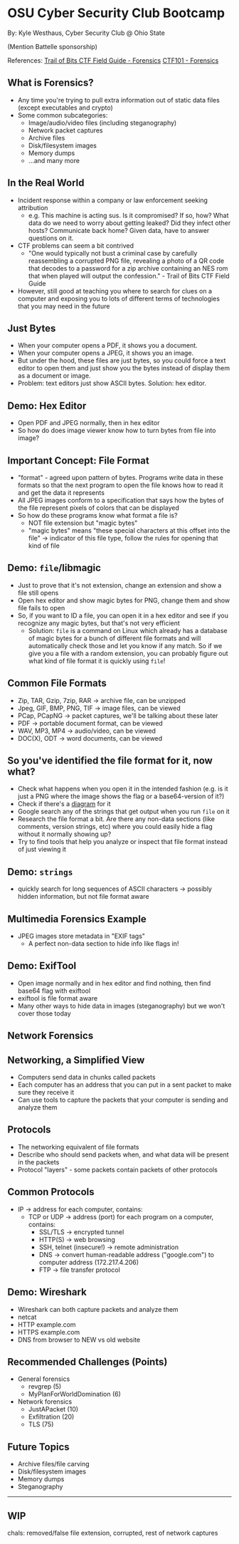 # OSU Cyber Security Club Bootcamp

By: Kyle Westhaus, Cyber Security Club @ Ohio State

(Mention Battelle sponsorship)

References:
[Trail of Bits CTF Field Guide - Forensics](https://trailofbits.github.io/ctf/forensics/)
[CTF101 - Forensics](https://ctf101.org/forensics/overview/)

## What is Forensics?

- Any time you're trying to pull extra information out of static data files (except executables and crypto)
- Some common subcategories:
    - Image/audio/video files (including steganography)
    - Network packet captures
    - Archive files
    - Disk/filesystem images
    - Memory dumps
    - ...and many more

## In the Real World

- Incident response within a company or law enforcement seeking attribution
    - e.g. This machine is acting sus. Is it compromised? If so, how? What data do we need to worry about getting leaked? Did they infect other hosts? Communicate back home? Given data, have to answer questions on it.
- CTF problems can seem a bit contrived
    - "One would typically not bust a criminal case by carefully reassembling a corrupted PNG file, revealing a photo of a QR code that decodes to a password for a zip archive containing an NES rom that when played will output the confession." - Trail of Bits CTF Field Guide
- However, still good at teaching you where to search for clues on a computer and exposing you to lots of different terms of technologies that you may need in the future

## Just Bytes

- When your computer opens a PDF, it shows you a document.
- When your computer opens a JPEG, it shows you an image.
- But under the hood, these files are just bytes, so you could force a text editor to open them and just show you the bytes instead of display them as a document or image.
- Problem: text editors just show ASCII bytes. Solution: hex editor.

## Demo: Hex Editor

- Open PDF and JPEG normally, then in hex editor
- So how do does image viewer know how to turn bytes from file into image?

## Important Concept: File Format

- "format" - agreed upon pattern of bytes. Programs write data in these formats so that the next program to open the file knows how to read it and get the data it represents
- All JPEG images conform to a specification that says how the bytes of the file represent pixels of colors that can be displayed
- So how do these programs know what format a file is?
    - NOT file extension but "magic bytes"
    - "magic bytes" means "these special characters at this offset into the file" -> indicator of this file type, follow the rules for opening that kind of file

## Demo: `file`/libmagic

- Just to prove that it's not extension, change an extension and show a file still opens
- Open hex editor and show magic bytes for PNG, change them and show file fails to open
- So, if you want to ID a file, you can open it in a hex editor and see if you recognize any magic bytes, but that's not very efficient
    - Solution: `file` is a command on Linux which already has a database of magic bytes for a bunch of different file formats and will automatically check those and let you know if any match. So if we give you a file with a random extension, you can probably figure out what kind of file format it is quickly using `file`!

## Common File Formats
- Zip, TAR, Gzip, 7zip, RAR -> archive file, can be unzipped
- Jpeg, GIF, BMP, PNG, TIF -> image files, can be viewed
- PCap, PCapNG -> packet captures, we'll be talking about these later
- PDF -> portable document format, can be viewed
- WAV, MP3, MP4 -> audio/video, can be viewed
- DOC(X), ODT -> word documents, can be viewed

## So you've identified the file format for it, now what?

- Check what happens when you open it in the intended fashion (e.g. is it just a PNG where the image shows the flag or a base64-version of it?)
- Check if there's a [diagram](https://github.com/corkami/pics/tree/master/binary) for it
- Google search any of the strings that get output when you run `file` on it
- Research the file format a bit. Are there any non-data sections (like comments, version strings, etc) where you could easily hide a flag without it normally showing up?
- Try to find tools that help you analyze or inspect that file format instead of just viewing it

## Demo: `strings`

- quickly search for long sequences of ASCII characters -> possibly hidden information, but not file format aware

## Multimedia Forensics Example

- JPEG images store metadata in "EXIF tags"
    - A perfect non-data section to hide info like flags in!

## Demo: ExifTool

- Open image normally and in hex editor and find nothing, then find base64 flag with exiftool
- exiftool is file format aware
- Many other ways to hide data in images (steganography) but we won't cover those today

## Network Forensics

## Networking, a Simplified View

- Computers send data in chunks called packets
- Each computer has an address that you can put in a sent packet to make sure they receive it
- Can use tools to capture the packets that your computer is sending and analyze them

## Protocols

- The networking equivalent of file formats
- Describe who should send packets when, and what data will be present in the packets
- Protocol "layers" - some packets contain packets of other protocols

## Common Protocols

- IP -> address for each computer, contains:
    - TCP or UDP -> address (port) for each program on a computer, contains:
        - SSL/TLS -> encrypted tunnel
        - HTTP(S) -> web browsing
        - SSH, telnet (insecure!) -> remote administration
        - DNS -> convert human-readable address ("google.com") to computer address (172.217.4.206)
        - FTP -> file transfer protocol

## Demo: Wireshark

- Wireshark can both capture packets and analyze them
- netcat
- HTTP example.com
- HTTPS example.com
- DNS from browser to NEW vs old website

## Recommended Challenges (Points)

- General forensics
    - revgrep (5)
    - MyPlanForWorldDomination (6)
- Network forensics
    - JustAPacket (10)
    - Exfiltration (20)
    - TLS (75)

## Future Topics

- Archive files/file carving
- Disk/filesystem images
- Memory dumps
- Steganography

-------------------------------------------------------------------------------
## WIP

chals: removed/false file extension, corrupted, rest of network captures


